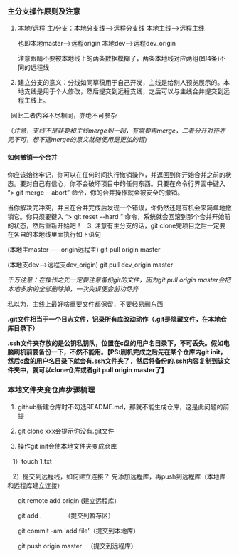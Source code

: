 ### 主分支操作原则及注意

1. 本地/远程 主/分支：本地分支线——>远程分支线 本地主线——>远程主线  

   也即本地master——>远程origin 本地dev——>远程dev_origin
   
   注意眼睛不要被本地线上的两条数据模糊了，两条本地线对应两组(即4条)不同的远程线
   
2. 建立分支的意义：分线如同草稿用于自己开发，主线是给别人预览展示的。本地支线是用于个人修改，然后提交到远程支线，之后可以与主线合并提交到远程主线上。

   因此二者内容不尽相同，亦绝不可参杂
   
  （*注意，支线不是非要和主线merge到一起，有需要再merge，二者分开对待亦无不可，想不通merge的意义就随便用是更加的错*）
  
   #### 如何撤销一个合并
   你应该始终牢记，你可以在任何时间执行撤销操作，并返回到你开始合并之前的状态。要对自己有信心，你不会破坏项目中的任何东西。只要在命令行界面中键入 “> git merge --abort” 命令，你的合并操作就会被安全的撤销。

   当你解决完冲突，并且在合并完成后发现一个错误，你仍然还是有机会来简单地撤销它。你只须要键入 “> git reset --hard ” 命令，系统就会回滚到那个合并开始前的状态，然后重新开始吧！
   
3. 注意有主分支的话，git clone完项目之后一定要在各自的本地线里面执行如下语句

   (本地主master——origin远程主)
   git pull origin master
   
   (本地支dev——>远程支dev_origin)
   git pull dev_origin master
   
 *千万注意：在操作之先一定要注意备份git的文件，因为git pull origin master会把本地多余的全部删除掉，一次失误便会前功尽弃* 
 
 私以为，主线上最好啥重要文件都保留，不要轻易删东西
 
 **.git文件相当于一个日志文件，记录所有库改动动作（.git是隐藏文件，在本地仓库目录下）**
 
 **.ssh文件夹存放的是公钥私钥队，位置在c盘的用户名目录下，不可丢失。假如电脑刷机前要备份一下，不然不能用。【PS:刷机完成之后先在某个仓库内git init，然后c盘的用户名目录下就会有.ssh文件夹了，然后将备份的.ssh内容复制到该文件夹中，就可以clone仓库或者git pull origin master了】**
 
 ### 本地文件夹变仓库步骤梳理
 
 1. github新建仓库时不勾选README.md，那就不能生成仓库，这是此问题的前提
 
 2. git clone xxx会提示你没有.git文件 
 
 3. 操作git init会使本地文件夹变成仓库
 
    1）touch 1.txt 
    
    2）提交到远程线，如何建立连接？ 先添加远程库，再push到远程库（本地库和远程库建立连接）
    
       git remote add origin    (建立远程库)
       
       git add .               （提交到暂存区）
       
       git commit -am 'add file'（提交到本地库）
       
       git push origin master   （提交到远程库）
